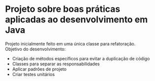 # Projeto sobre boas práticas aplicadas ao desenvolvimento em Java

Projeto inicialmente feito em uma única classe para refatoração.
<br/>
Objetivo do desenvolvimento:
<br/>
<ul>
  <li>Criação de métodos específicos para evitar a duplicação de código</li>
  <li>Classes para separar as responsabilidades</li>
  <li>Aplicar padrões de projeto</li>
  <li>Criar testes unitários</li>
</ul>

